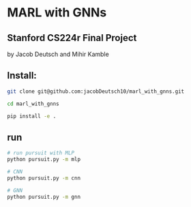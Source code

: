 # MARL with GNNs

## Stanford CS224r Final Project
by Jacob Deutsch and Mihir Kamble

## Install:
```bash
git clone git@github.com:jacobDeutsch10/marl_with_gnns.git

cd marl_with_gnns

pip install -e .
```

## run

```bash
# run pursuit with MLP
python pursuit.py -m mlp

# CNN
python pursuit.py -m cnn

# GNN
python pursuit.py -m gnn

```
